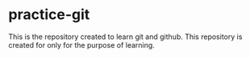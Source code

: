 # practice-git
This is the repository created to learn git and github.
This repository is created for only for the purpose of learning. 
